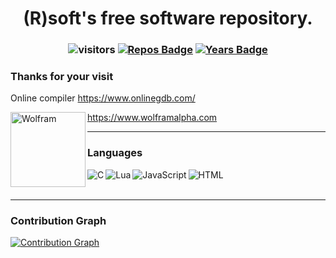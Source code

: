 <h1 align="center">
(R)soft's free software repository.
</h1>

<h3 align="center">

![visitors](https://visitor-badge.glitch.me/badge?page_id=VladimirBakum.visitor-badge) [![Repos Badge](https://badges.pufler.dev/repos/VladimirBakum)](https://badges.pufler.dev) [![Years Badge](https://badges.pufler.dev/years/VladimirBakum)](https://badges.pufler.dev)

</h3>

<h3> Thanks for your visit </h3> 

<!---

<h3 align="center">
  
[![GitHub Streak](https://github-readme-streak-stats.herokuapp.com/?user=VladimirBakum&currStreakNum=2FD3EB&fire=red&sideLabels=F00&theme=highcontrast&&currStreakNum=DD1010&dates=white)](https://git.io/streak-stats)

</h3>

--->

Online compiler https://www.onlinegdb.com/

https://www.wolframalpha.com <img align="left" alt="Wolfram" width="120px" src="https://www.wolframalpha.com/_next/static/images/Logo_3KbuDCMc.svg"/>

---

### Languages 
<img align="left" alt="C" src="https://github.com/abranhe/programming-languages-logos/blob/master/src/c/c_64x64.png"/>
<img align="left" alt="Lua" src="https://github.com/abranhe/programming-languages-logos/blob/master/src/lua/lua_64x64.png"/>
<img align="left" alt="JavaScript" src="https://github.com/abranhe/programming-languages-logos/blob/master/src/javascript/javascript_64x64.png"/>
<img align="left" alt="HTML" src="https://github.com/abranhe/programming-languages-logos/blob/master/src/html/html_64x64.png"/>

<br />
<br />

---
### Contribution Graph

[![Contribution Graph](https://activity-graph.herokuapp.com/graph?username=VladimirBakum&theme=react-dark&line=17de35&area=true&hide_border=true&color=00ffff)](https://github.com/VladimirBakum/github-readme-activity-graph)


<!--- 

### Softwares
<img align="left" alt="KiCAD" width="30px" src="https://user-images.githubusercontent.com/38166489/118163105-3a5c5100-b43f-11eb-9ad8-7e54b665e8e2.png" />


--->



